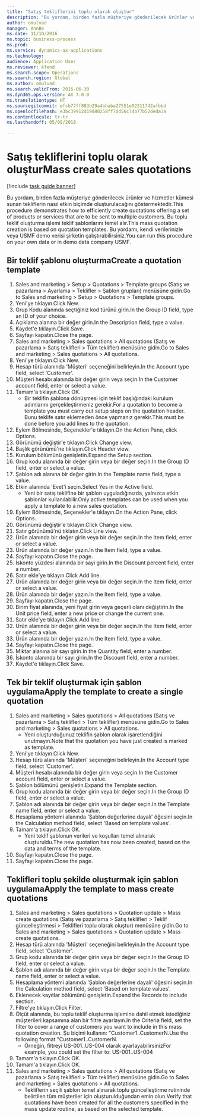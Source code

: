```yaml
--- 
title: "Satış tekliflerini toplu olarak oluştur"
description: "Bu yordam, birden fazla müşteriye gönderilecek ürünler ve hizmetler kümesi sunan tekliflerin nasıl etkin biçimde oluşturulacağını göstermektedir."
author: omulvad
manager: AnnBe
ms.date: 11/10/2016
ms.topic: business-process
ms.prod: 
ms.service: dynamics-ax-applications
ms.technology: 
audience: Application User
ms.reviewer: kfend
ms.search.scope: Operations
ms.search.region: Global
ms.author: omulvad
ms.search.validFrom: 2016-06-30
ms.dyn365.ops.version: AX 7.0.0
ms.translationtype: HT
ms.sourcegitcommit: efcb77ff883b29a4bbaba27551e02311742afbbd
ms.openlocfilehash: e3bc39912d19880258ff7dd56c74b77b52deda3a
ms.contentlocale: tr-tr
ms.lasthandoff: 05/08/2018

---
```

# <a name="mass-create-sales-quotations"></a><span data-ttu-id="a9c5d-103">Satış tekliflerini toplu olarak oluştur</span><span class="sxs-lookup"><span data-stu-id="a9c5d-103">Mass create sales quotations</span></span>

[!include [task guide banner](../../includes/task-guide-banner.md)]

<span data-ttu-id="a9c5d-104">Bu yordam, birden fazla müşteriye gönderilecek ürünler ve hizmetler kümesi sunan tekliflerin nasıl etkin biçimde oluşturulacağını göstermektedir.</span><span class="sxs-lookup"><span data-stu-id="a9c5d-104">This procedure demonstrates how to efficiently create quotations offering a set of products or services that are to be sent to multiple customers.</span></span> <span data-ttu-id="a9c5d-105">Bu toplu teklif oluşturma işlemi teklif şablonlarını temel alır.</span><span class="sxs-lookup"><span data-stu-id="a9c5d-105">This mass quotation creation is based on quotation templates.</span></span> <span data-ttu-id="a9c5d-106">Bu yordamı, kendi verilerinizle veya USMF demo verisi şirketin çalıştırabilirsiniz.</span><span class="sxs-lookup"><span data-stu-id="a9c5d-106">You can run this procedure on your own data or in demo data company USMF.</span></span>


## <a name="create-a-quotation-template"></a><span data-ttu-id="a9c5d-107">Bir teklif şablonu oluşturma</span><span class="sxs-lookup"><span data-stu-id="a9c5d-107">Create a quotation template</span></span>
1. <span data-ttu-id="a9c5d-108">Sales and marketing > Setup > Quotations > Template groups (Satış ve pazarlama > Ayarlama > Teklifler > Şablon grupları) menüsüne gidin.</span><span class="sxs-lookup"><span data-stu-id="a9c5d-108">Go to Sales and marketing > Setup > Quotations > Template groups.</span></span>
2. <span data-ttu-id="a9c5d-109">Yeni'ye tıklayın.</span><span class="sxs-lookup"><span data-stu-id="a9c5d-109">Click New.</span></span>
3. <span data-ttu-id="a9c5d-110">Grup Kodu alanında seçtiğiniz kod türünü girin.</span><span class="sxs-lookup"><span data-stu-id="a9c5d-110">In the Group ID field, type an ID of your choice.</span></span>
4. <span data-ttu-id="a9c5d-111">Açıklama alanına bir değer girin.</span><span class="sxs-lookup"><span data-stu-id="a9c5d-111">In the Description field, type a value.</span></span>
5. <span data-ttu-id="a9c5d-112">Kaydet'e tıklayın.</span><span class="sxs-lookup"><span data-stu-id="a9c5d-112">Click Save.</span></span>
6. <span data-ttu-id="a9c5d-113">Sayfayı kapatın.</span><span class="sxs-lookup"><span data-stu-id="a9c5d-113">Close the page.</span></span>
7. <span data-ttu-id="a9c5d-114">Sales and marketing > Sales quotations > All quotations (Satış ve pazarlama > Satış teklifleri > Tüm teklifler) menüsüne gidin.</span><span class="sxs-lookup"><span data-stu-id="a9c5d-114">Go to Sales and marketing > Sales quotations > All quotations.</span></span>
8. <span data-ttu-id="a9c5d-115">Yeni'ye tıklayın.</span><span class="sxs-lookup"><span data-stu-id="a9c5d-115">Click New.</span></span>
9. <span data-ttu-id="a9c5d-116">Hesap türü alanında 'Müşteri' seçeneğini belirleyin.</span><span class="sxs-lookup"><span data-stu-id="a9c5d-116">In the Account type field, select 'Customer'.</span></span>
10. <span data-ttu-id="a9c5d-117">Müşteri hesabı alanında bir değer girin veya seçin.</span><span class="sxs-lookup"><span data-stu-id="a9c5d-117">In the Customer account field, enter or select a value.</span></span>
11. <span data-ttu-id="a9c5d-118">Tamam'a tıklayın.</span><span class="sxs-lookup"><span data-stu-id="a9c5d-118">Click OK.</span></span>
    * <span data-ttu-id="a9c5d-119">Bir teklifin şablona dönüşmesi için teklif başlığındaki kurulum adımlarını gerçekleştirmeniz gerekir.</span><span class="sxs-lookup"><span data-stu-id="a9c5d-119">For a quotation to become a template you must carry out  setup steps on the quotation header.</span></span> <span data-ttu-id="a9c5d-120">Bunu teklife satır eklemeden önce yapmanız gerekir.</span><span class="sxs-lookup"><span data-stu-id="a9c5d-120">This must be done before you add lines to the quotation.</span></span>   
12. <span data-ttu-id="a9c5d-121">Eylem Bölmesinde, Seçenekler'e tıklayın.</span><span class="sxs-lookup"><span data-stu-id="a9c5d-121">On the Action Pane, click Options.</span></span>
13. <span data-ttu-id="a9c5d-122">Görünümü değiştir'e tıklayın.</span><span class="sxs-lookup"><span data-stu-id="a9c5d-122">Click Change view.</span></span>
14. <span data-ttu-id="a9c5d-123">Başlık görünümü'ne tıklayın.</span><span class="sxs-lookup"><span data-stu-id="a9c5d-123">Click Header view.</span></span>
15. <span data-ttu-id="a9c5d-124">Kurulum bölümünü genişletin.</span><span class="sxs-lookup"><span data-stu-id="a9c5d-124">Expand the Setup section.</span></span>
16. <span data-ttu-id="a9c5d-125">Grup kodu alanında bir değer girin veya bir değer seçin.</span><span class="sxs-lookup"><span data-stu-id="a9c5d-125">In the Group ID field, enter or select a value.</span></span>
17. <span data-ttu-id="a9c5d-126">Şablon adı alanına bir değer girin.</span><span class="sxs-lookup"><span data-stu-id="a9c5d-126">In the Template name field, type a value.</span></span>
18. <span data-ttu-id="a9c5d-127">Etkin alanında 'Evet'i seçin.</span><span class="sxs-lookup"><span data-stu-id="a9c5d-127">Select Yes in the Active field.</span></span>
    * <span data-ttu-id="a9c5d-128">Yeni bir satış teklifine bir şablon uyguladığınızda, yalnızca etkin şablonlar kullanılabilir.</span><span class="sxs-lookup"><span data-stu-id="a9c5d-128">Only active templates can be used when you apply a template to a new sales quotation.</span></span>  
19. <span data-ttu-id="a9c5d-129">Eylem Bölmesinde, Seçenekler'e tıklayın.</span><span class="sxs-lookup"><span data-stu-id="a9c5d-129">On the Action Pane, click Options.</span></span>
20. <span data-ttu-id="a9c5d-130">Görünümü değiştir'e tıklayın.</span><span class="sxs-lookup"><span data-stu-id="a9c5d-130">Click Change view.</span></span>
21. <span data-ttu-id="a9c5d-131">Satır görünümü'nü tıklatın.</span><span class="sxs-lookup"><span data-stu-id="a9c5d-131">Click Line view.</span></span>
22. <span data-ttu-id="a9c5d-132">Ürün alanında bir değer girin veya bir değer seçin.</span><span class="sxs-lookup"><span data-stu-id="a9c5d-132">In the Item field, enter or select a value.</span></span>
23. <span data-ttu-id="a9c5d-133">Ürün alanında bir değer yazın.</span><span class="sxs-lookup"><span data-stu-id="a9c5d-133">In the Item field, type a value.</span></span>
24. <span data-ttu-id="a9c5d-134">Sayfayı kapatın.</span><span class="sxs-lookup"><span data-stu-id="a9c5d-134">Close the page.</span></span>
25. <span data-ttu-id="a9c5d-135">İskonto yüzdesi alanında bir sayı girin.</span><span class="sxs-lookup"><span data-stu-id="a9c5d-135">In the Discount percent field, enter a number.</span></span>
26. <span data-ttu-id="a9c5d-136">Satır ekle'ye tıklayın.</span><span class="sxs-lookup"><span data-stu-id="a9c5d-136">Click Add line.</span></span>
27. <span data-ttu-id="a9c5d-137">Ürün alanında bir değer girin veya bir değer seçin.</span><span class="sxs-lookup"><span data-stu-id="a9c5d-137">In the Item field, enter or select a value.</span></span>
28. <span data-ttu-id="a9c5d-138">Ürün alanında bir değer yazın.</span><span class="sxs-lookup"><span data-stu-id="a9c5d-138">In the Item field, type a value.</span></span>
29. <span data-ttu-id="a9c5d-139">Sayfayı kapatın.</span><span class="sxs-lookup"><span data-stu-id="a9c5d-139">Close the page.</span></span>
30. <span data-ttu-id="a9c5d-140">Birim fiyat alanında, yeni fiyat girin veya geçerli olanı değiştirin.</span><span class="sxs-lookup"><span data-stu-id="a9c5d-140">In the Unit price field, enter a new price or change the current one.</span></span>
31. <span data-ttu-id="a9c5d-141">Satır ekle'ye tıklayın.</span><span class="sxs-lookup"><span data-stu-id="a9c5d-141">Click Add line.</span></span>
32. <span data-ttu-id="a9c5d-142">Ürün alanında bir değer girin veya bir değer seçin.</span><span class="sxs-lookup"><span data-stu-id="a9c5d-142">In the Item field, enter or select a value.</span></span>
33. <span data-ttu-id="a9c5d-143">Ürün alanında bir değer yazın.</span><span class="sxs-lookup"><span data-stu-id="a9c5d-143">In the Item field, type a value.</span></span>
34. <span data-ttu-id="a9c5d-144">Sayfayı kapatın.</span><span class="sxs-lookup"><span data-stu-id="a9c5d-144">Close the page.</span></span>
35. <span data-ttu-id="a9c5d-145">Miktar alanına bir sayı girin.</span><span class="sxs-lookup"><span data-stu-id="a9c5d-145">In the Quantity field, enter a number.</span></span>
36. <span data-ttu-id="a9c5d-146">İskonto alanında bir sayı girin.</span><span class="sxs-lookup"><span data-stu-id="a9c5d-146">In the Discount field, enter a number.</span></span>
37. <span data-ttu-id="a9c5d-147">Kaydet'e tıklayın.</span><span class="sxs-lookup"><span data-stu-id="a9c5d-147">Click Save.</span></span>

## <a name="apply-the-template-to-create-a-single-quotation"></a><span data-ttu-id="a9c5d-148">Tek bir teklif oluşturmak için şablon uygulama</span><span class="sxs-lookup"><span data-stu-id="a9c5d-148">Apply the template to create a single quotation</span></span>
1. <span data-ttu-id="a9c5d-149">Sales and marketing > Sales quotations > All quotations (Satış ve pazarlama > Satış teklifleri > Tüm teklifler) menüsüne gidin.</span><span class="sxs-lookup"><span data-stu-id="a9c5d-149">Go to Sales and marketing > Sales quotations > All quotations.</span></span>
    * <span data-ttu-id="a9c5d-150">Yeni oluşturduğunuz teklifin şablon olarak işaretlendiğini unutmayın.</span><span class="sxs-lookup"><span data-stu-id="a9c5d-150">Note that the quotation you have just created is marked as template.</span></span>  
2. <span data-ttu-id="a9c5d-151">Yeni'ye tıklayın.</span><span class="sxs-lookup"><span data-stu-id="a9c5d-151">Click New.</span></span>
3. <span data-ttu-id="a9c5d-152">Hesap türü alanında 'Müşteri' seçeneğini belirleyin.</span><span class="sxs-lookup"><span data-stu-id="a9c5d-152">In the Account type field, select 'Customer'.</span></span>
4. <span data-ttu-id="a9c5d-153">Müşteri hesabı alanında bir değer girin veya seçin.</span><span class="sxs-lookup"><span data-stu-id="a9c5d-153">In the Customer account field, enter or select a value.</span></span>
5. <span data-ttu-id="a9c5d-154">Şablon bölümünü genişletin.</span><span class="sxs-lookup"><span data-stu-id="a9c5d-154">Expand the Template section.</span></span>
6. <span data-ttu-id="a9c5d-155">Grup kodu alanında bir değer girin veya bir değer seçin.</span><span class="sxs-lookup"><span data-stu-id="a9c5d-155">In the Group ID field, enter or select a value.</span></span>
7. <span data-ttu-id="a9c5d-156">Şablon adı alanında bir değer girin veya bir değer seçin.</span><span class="sxs-lookup"><span data-stu-id="a9c5d-156">In the Template name field, enter or select a value.</span></span>
8. <span data-ttu-id="a9c5d-157">Hesaplama yöntemi alanında 'Şablon değerlerine dayalı' öğesini seçin.</span><span class="sxs-lookup"><span data-stu-id="a9c5d-157">In the Calculation method field, select 'Based on template values'.</span></span>
9. <span data-ttu-id="a9c5d-158">Tamam'a tıklayın.</span><span class="sxs-lookup"><span data-stu-id="a9c5d-158">Click OK.</span></span>
    * <span data-ttu-id="a9c5d-159">Yeni teklif şablonun verileri ve koşulları temel alınarak oluşturuldu.</span><span class="sxs-lookup"><span data-stu-id="a9c5d-159">The new quotation has now been created, based on the data and terms of the template.</span></span>  
10. <span data-ttu-id="a9c5d-160">Sayfayı kapatın.</span><span class="sxs-lookup"><span data-stu-id="a9c5d-160">Close the page.</span></span>
11. <span data-ttu-id="a9c5d-161">Sayfayı kapatın.</span><span class="sxs-lookup"><span data-stu-id="a9c5d-161">Close the page.</span></span>

## <a name="apply-the-template-to-mass-create-quotations"></a><span data-ttu-id="a9c5d-162">Teklifleri toplu şekilde oluşturmak için şablon uygulama</span><span class="sxs-lookup"><span data-stu-id="a9c5d-162">Apply the template to mass create quotations</span></span>
1. <span data-ttu-id="a9c5d-163">Sales and marketing > Sales quotations > Quotation update > Mass create quotations (Satış ve pazarlama > Satış teklifleri > Teklif güncelleştirmesi > Teklifleri toplu olarak oluştur) menüsüne gidin.</span><span class="sxs-lookup"><span data-stu-id="a9c5d-163">Go to Sales and marketing > Sales quotations > Quotation update > Mass create quotations.</span></span>
2. <span data-ttu-id="a9c5d-164">Hesap türü alanında 'Müşteri' seçeneğini belirleyin.</span><span class="sxs-lookup"><span data-stu-id="a9c5d-164">In the Account type field, select 'Customer'.</span></span>
3. <span data-ttu-id="a9c5d-165">Grup kodu alanında bir değer girin veya bir değer seçin.</span><span class="sxs-lookup"><span data-stu-id="a9c5d-165">In the Group ID field, enter or select a value.</span></span>
4. <span data-ttu-id="a9c5d-166">Şablon adı alanında bir değer girin veya bir değer seçin.</span><span class="sxs-lookup"><span data-stu-id="a9c5d-166">In the Template name field, enter or select a value.</span></span>
5. <span data-ttu-id="a9c5d-167">Hesaplama yöntemi alanında 'Şablon değerlerine dayalı' öğesini seçin.</span><span class="sxs-lookup"><span data-stu-id="a9c5d-167">In the Calculation method field, select 'Based on template values'.</span></span>
6. <span data-ttu-id="a9c5d-168">Eklenecek kayıtlar bölümünü genişletin.</span><span class="sxs-lookup"><span data-stu-id="a9c5d-168">Expand the Records to include section.</span></span>
7. <span data-ttu-id="a9c5d-169">Filtre'ye tıklayın.</span><span class="sxs-lookup"><span data-stu-id="a9c5d-169">Click Filter.</span></span>
8. <span data-ttu-id="a9c5d-170">Ölçüt alanında, bu toplu teklif oluşturma işlemine dahil etmek istediğiniz müşterileri kapsamına alan bir filtre ayarlayın.</span><span class="sxs-lookup"><span data-stu-id="a9c5d-170">In the Criteria field, set the filter to cover a range of customers you want to include in this mass quotation creation.</span></span> <span data-ttu-id="a9c5d-171">Şu biçimi kullanın: "Customer1..CustomerN.</span><span class="sxs-lookup"><span data-stu-id="a9c5d-171">Use the following format "Customer1..CustomerN.</span></span>
    * <span data-ttu-id="a9c5d-172">Örneğin, filtreyi US-001..US-004 olarak ayarlayabilirsiniz</span><span class="sxs-lookup"><span data-stu-id="a9c5d-172">For example, you could set the filter to: US-001..US-004</span></span>  
9. <span data-ttu-id="a9c5d-173">Tamam'a tıklayın.</span><span class="sxs-lookup"><span data-stu-id="a9c5d-173">Click OK.</span></span>
10. <span data-ttu-id="a9c5d-174">Tamam'a tıklayın.</span><span class="sxs-lookup"><span data-stu-id="a9c5d-174">Click OK.</span></span>
11. <span data-ttu-id="a9c5d-175">Sales and marketing > Sales quotations > All quotations (Satış ve pazarlama > Satış teklifleri > Tüm teklifler) menüsüne gidin.</span><span class="sxs-lookup"><span data-stu-id="a9c5d-175">Go to Sales and marketing > Sales quotations > All quotations.</span></span>
    * <span data-ttu-id="a9c5d-176">Tekliflerin seçili şablon temel alınarak toplu güncelleştirme rutininde belirtilen tüm müşteriler için oluşturulduğundan emin olun.</span><span class="sxs-lookup"><span data-stu-id="a9c5d-176">Verify that quotations have been created for all the customers specified in the mass update routine, as based on the selected template.</span></span>  


